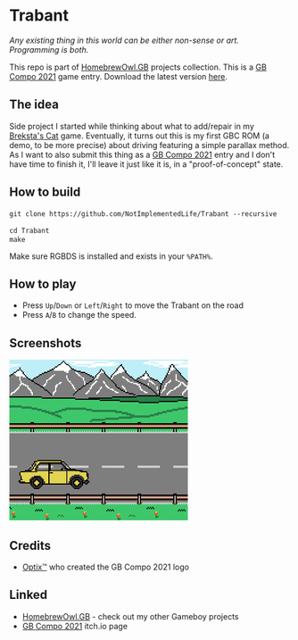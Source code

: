 # Trabant
_Any existing thing in this world can be either non-sense or art. Programming is both._

This repo is part of [HomebrewOwl.GB](https://github.com/NotImplementedLife/HomebrewOwl.GB "HomebrewOwl") projects collection.
This is a [GB Compo 2021](https://gbdev.io/gbcompo21/) game entry. 
Download the latest version [here](https://github.com/NotImplementedLife/Trabant/releases/download/1.0/Trabant_1_0.gb).

## The idea

Side project I started while thinking about what to add/repair in my [Breksta's Cat](https://github.com/NotImplementedLife/brekstascat) game. 
Eventually, it turns out this is my first GBC ROM (a demo, to be more precise) about driving featuring a simple parallax method. As I want to also submit this thing as a
[GB Compo 2021](https://itch.io/jam/gbcompo21) entry and I don't have time to finish it, I'll leave it just like it is, in a "proof-of-concept" state.

## How to build

```
git clone https://github.com/NotImplementedLife/Trabant --recursive
```

```
cd Trabant
make
```

Make sure RGBDS is installed and exists in your `%PATH%`.

## How to play

- Press `Up`/`Down` or `Left`/`Right` to move the Trabant on the road
- Press `A`/`B` to change the speed.

## Screenshots

<img src="README_Resources/ss01.png"></img>

## Credits

- [Optix™](https://github.com/Hacktix) who created the GB Compo 2021 logo

## Linked

- [HomebrewOwl.GB](https://github.com/NotImplementedLife/HomebrewOwl.GB "HomebrewOwl.GB") - check out my other Gameboy projects
- [GB Compo 2021](https://itch.io/jam/gbcompo21) itch.io page
